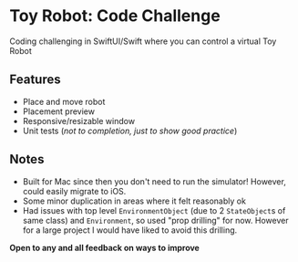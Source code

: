# Toy Robot: Code Challenge
Coding challenging in SwiftUI/Swift where you can control a virtual Toy Robot

## Features
- Place and move robot
- Placement preview
- Responsive/resizable window
- Unit tests (*not to completion, just to show good practice*)

## Notes
- Built for Mac since then you don't need to run the simulator! However, could easily migrate to iOS.
- Some minor duplication in areas where it felt reasonably ok
- Had issues with top level `EnvironmentObject` (due to 2 `StateObject`s of same class) and `Environment`, so used "prop drilling" for now. However for a large project I would have liked to avoid this drilling.

**Open to any and all feedback on ways to improve**
